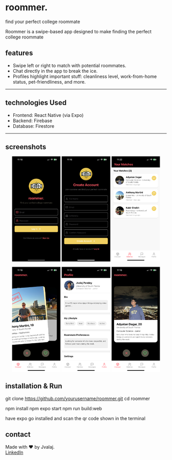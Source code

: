 # roommer.

find your perfect college roommate

Roommer is a swipe-based app designed to make finding the perfect college roommate

## features

- Swipe left or right to match with potential roommates.
- Chat directly in the app to break the ice.
- Profiles highlight important stuff: cleanliness level, work-from-home status, pet-friendliness, and more.

---

## technologies Used

- Frontend: React Native (via Expo)
- Backend: Firebase
- Database: Firestore

---

## screenshots

<p align="center">
    <img src="./assets/IMG_2745.PNG" width="30%" />
    <img src="./assets/IMG_2746.PNG" width="30%" />
    <img src="./assets/IMG_2747.PNG" width="30%" />
    
    
</p>
<p align="center">
    <img src="./assets/IMG_2743.PNG" width="30%" />
    <img src="./assets/IMG_2744.PNG" width="30%" />
    <img src="./assets/IMG_2742.PNG" width="30%" />
</p>



## installation & Run

git clone https://github.com/yourusername/roommer.git
cd roommer

npm install
npm expo start
npm run build:web

have expo go installed and scan the qr code shown in the terminal

## contact

Made with ❤️ by Jvalaj.  
[LinkedIn](https://www.linkedin.com/in/jvalaj/)
